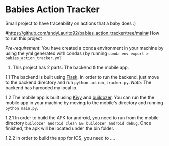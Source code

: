 # Babies Action Tracker
Small project to have traceability on actions that a baby does :)

#https://github.com/andyLaurito92/babies_action_tracker/tree/main# How to run this project

*Pre-requirement*: You have created a conda environment in your machine by using the yml generated with condas (by running `conda env export > babies_action_tracker.yml`

1. This project has 2 parts: The backend & the mobile app. 

1.1 The backend is built using [Flask](https://flask.palletsprojects.com/en/3.0.x/). In order to run the backend, just move to the backend directory and run `python action_tracker.py`. *Note:* The backend has harcoded my local ip. 

1.2 The mobile app is built using [Kivy](https://kivy.org/) and [buildozer](https://buildozer.readthedocs.io/en/latest/). You can run the the mobile app in your machine by moving to the mobile's directory and running `python main.py`.

1.2.1 In order to build the APK for android, you need to run from the mobile directory `buildozer android clean && buildozer android debug`. Once finished, the apk will be located under the bin folder.

1.2.2 In order to build the app for IOS, you need to ....
